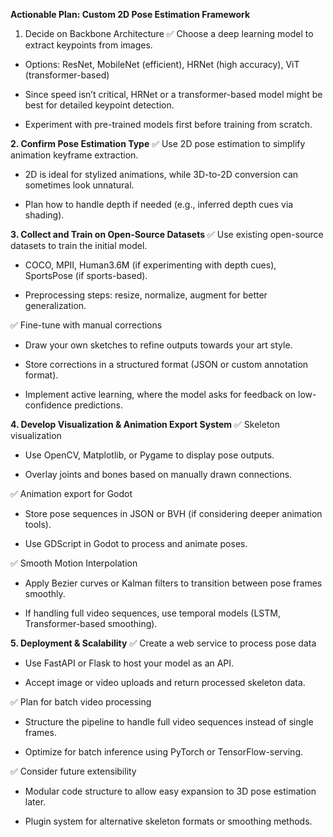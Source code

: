 **Actionable Plan: Custom 2D Pose Estimation Framework**
1. Decide on Backbone Architecture
✅ Choose a deep learning model to extract keypoints from images.

- Options: ResNet, MobileNet (efficient), HRNet (high accuracy), ViT (transformer-based)

- Since speed isn’t critical, HRNet or a transformer-based model might be best for detailed keypoint detection.

- Experiment with pre-trained models first before training from scratch.

**2. Confirm Pose Estimation Type**
✅ Use 2D pose estimation to simplify animation keyframe extraction.

- 2D is ideal for stylized animations, while 3D-to-2D conversion can sometimes look unnatural.

- Plan how to handle depth if needed (e.g., inferred depth cues via shading).

**3. Collect and Train on Open-Source Datasets**
✅ Use existing open-source datasets to train the initial model.

- COCO, MPII, Human3.6M (if experimenting with depth cues), SportsPose (if sports-based).

- Preprocessing steps: resize, normalize, augment for better generalization.

✅ Fine-tune with manual corrections

- Draw your own sketches to refine outputs towards your art style.

- Store corrections in a structured format (JSON or custom annotation format).

- Implement active learning, where the model asks for feedback on low-confidence predictions.

**4. Develop Visualization & Animation Export System**
✅ Skeleton visualization

 - Use OpenCV, Matplotlib, or Pygame to display pose outputs.

- Overlay joints and bones based on manually drawn connections.

✅ Animation export for Godot

- Store pose sequences in JSON or BVH (if considering deeper animation tools).

- Use GDScript in Godot to process and animate poses.

✅ Smooth Motion Interpolation

- Apply Bezier curves or Kalman filters to transition between pose frames smoothly.

- If handling full video sequences, use temporal models (LSTM, Transformer-based smoothing).

**5. Deployment & Scalability**
✅ Create a web service to process pose data

- Use FastAPI or Flask to host your model as an API.

- Accept image or video uploads and return processed skeleton data.

✅ Plan for batch video processing

- Structure the pipeline to handle full video sequences instead of single frames.

- Optimize for batch inference using PyTorch or TensorFlow-serving.

✅ Consider future extensibility

- Modular code structure to allow easy expansion to 3D pose estimation later.

- Plugin system for alternative skeleton formats or smoothing methods.
